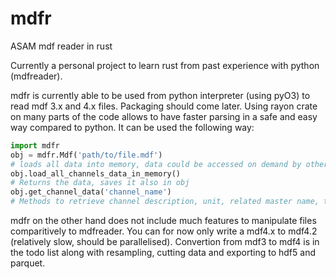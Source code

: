# mdfr
ASAM mdf reader in rust

Currently a personal project to learn rust from past experience with python (mdfreader).

mdfr is currently able to be used from python interpreter (using pyO3) to read mdf 3.x and 4.x files. Packaging should come later.
Using rayon crate on many parts of the code allows to have faster parsing in a safe and easy way compared to python.
It can be used the following way:

```python
import mdfr
obj = mdfr.Mdf('path/to/file.mdf')
# loads all data into memory, data could be accessed on demand by other methods
obj.load_all_channels_data_in_memory()
# Returns the data, saves it also in obj
obj.get_channel_data('channel_name')
# Methods to retrieve channel description, unit, related master name, type and data, list of channels in file, or lists of channels grouped by master are available
```

mdfr on the other hand does not include much features to manipulate files comparitively to mdfreader. You can for now only write a mdf4.x to mdf4.2 (relatively slow, should be parallelised). Convertion from mdf3 to mdf4 is in the todo list along with resampling, cutting data and exporting to hdf5 and parquet.
